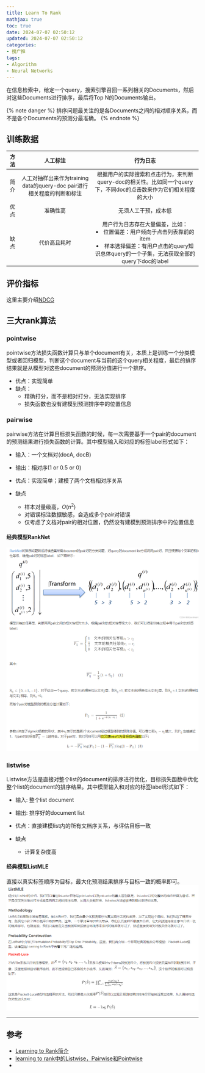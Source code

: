 ```yaml
---
title: Learn To Rank
mathjax: true
toc: true
date: 2024-07-07 02:50:12
updated: 2024-07-07 02:50:12
categories:
- 搜广推
tags:
- Algorithm
- Neural Networks
---
```


在信息检索中，给定一个query，搜索引擎召回一系列相关的Documents，然后对这些Documents进行排序，最后将Top N的Documents输出。

<!--more-->

{% note danger %}
排序问题最关注的是各Documents之间的相对顺序关系，而不是各个Documents的预测分最准确。
{% endnote %}

## 训练数据

|方法|人工标注|行为日志|
|:---:|:---:|:---:|
|简介|人工对抽样出来作为training data的query-doc pair进行相关程度的判断和标注|根据用户的实际搜索和点击行为，来判断query-doc的相关性。比如同一个query下，不同doc的点击数来作为它们相关程度的大小|
|优点|准确性高|无须人工干预，成本低|
|缺点|代价高且耗时|用户行为日志存在大量偏差，比如：<li>位置偏差：用户倾向于点击列表靠前的item</li><li>样本选择偏差：有用户点击的query知识总体query的一个子集，无法获取全部的query下doc的label</li>|

## 评价指标
这里主要介绍[NDCG](https://chatgpt.com/share/613f6af0-fdc1-4435-81e0-8c3a3b763779)

## 三大rank算法
### pointwise
pointwise方法损失函数计算只与单个document有关，本质上是训练一个分类模型或者回归模型，判断这个document与当前的这个query相关程度，最后的排序结果就是从模型对这些document的预测分值进行一个排序。

- 优点：实现简单
- 缺点：
  - 精确打分，而不是相对打分，无法实现排序
  - 损失函数也没有建模到预测排序中的位置信息

### pairwise
pairwise方法在计算目标损失函数的时候，每一次需要基于一个pair的document的预测结果进行损失函数的计算。其中模型输入和对应的标签label形式如下：
- 输入：一个文档对(docA, docB)
- 输出：相对序(1 or 0.5 or 0)

- 优点：实现简单；建模了两个文档相对序关系
- 缺点
  - 样本对量级高，$O(n^2)$
  - 对错误标注数据敏感，会造成多个pair对错误
  - 仅考虑了文档对pair的相对位置，仍然没有建模到预测排序中的位置信息

#### 经典模型RankNet
![RankNet](https://raw.githubusercontent.com/TransformersWsz/picx-images-hosting/master/image.8ojkqhz95u.png)

### listwise
Listwise方法是直接对整个list的document的排序进行优化，目标损失函数中优化整个list的document的排序结果。其中模型输入和对应的标签label形式如下：
- 输入: 整个list document
- 输出: 排序好的document list

- 优点：直接建模list内的所有文档序关系，与评估目标一致
- 缺点
  - 计算复杂度高

#### 经典模型ListMLE
直接以真实标签顺序为目标，最大化预测结果排序与目标一致的概率即可。
![ListMLE](https://raw.githubusercontent.com/TransformersWsz/picx-images-hosting/master/image.7egnk999fg.png)

___

## 参考
- [Learning to Rank简介](https://www.cnblogs.com/bentuwuying/p/6681943.html)
- [learning to rank中的Listwise，Pairwise和Pointwise](https://xdren69.github.io/2021/04/26/learning-to-rank/)
- 